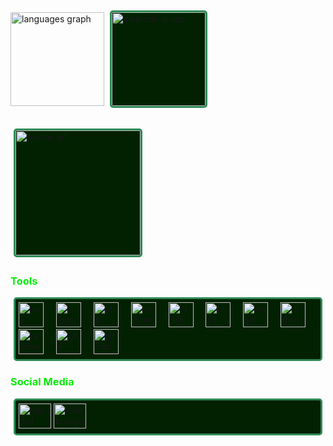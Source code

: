 <div align="left">
    <img
        src="https://github-readme-stats.vercel.app/api/top-langs?username=mustafaaltaweel04&locale=en&hide_title=false&layout=compact&card_width=320&langs_count=8&theme=black&title_color=FFFFFF&text_color=FFFFFF&bg_color=0F0F0F&border_color=444444"
        height="150"
        alt="languages graph"
    />
    <img src="https://leetcard.jacoblin.cool/dash367?site=en" height="150" alt="leetcode graph"     
    style="border: 3px solid seagreen; border-radius: 5px; background-color: #012101; margin: 5px;"
 />
</div>

###

<div align="left">
    <img
        src="https://i.makeagif.com/media/2-06-2024/gqcrlY.gif"
        height="200"
        alt="hamas gif"
        style="border: 3px solid seagreen; border-radius: 5px; background-color: #012101; margin: 5px;"
    />
</div>

###

<h3 style="color: rgb(11, 236, 11);">Tools</h3>

<div align="left" style="border: 3px solid seagreen; border-radius: 5px; background-color: #012101; margin: 5px; padding: 5px;">
    <img src="https://cdn.jsdelivr.net/gh/devicons/devicon/icons/java/java-original.svg" height="40" alt="java logo" />
    <img width="12" />
    <img src="https://cdn.jsdelivr.net/gh/devicons/devicon/icons/c/c-original.svg" height="40" alt="c logo" />
    <img width="12" />
    <img src="https://cdn.jsdelivr.net/gh/devicons/devicon/icons/php/php-original.svg" height="40" alt="php logo" />
    <img width="12" />
    <img src="https://cdn.jsdelivr.net/gh/devicons/devicon/icons/python/python-original.svg" height="40" alt="python logo" />
    <img width="12" />
    <img src="https://cdn.jsdelivr.net/gh/devicons/devicon/icons/html5/html5-original.svg" height="40" alt="html5 logo" />
    <img width="12" />
    <img src="https://cdn.jsdelivr.net/gh/devicons/devicon/icons/css3/css3-original.svg" height="40" alt="css3 logo" />
    <img width="12" />
    <img src="https://cdn.jsdelivr.net/gh/devicons/devicon/icons/mysql/mysql-original.svg" height="40" alt="mysql logo" />
    <img width="12" />
    <img src="https://cdn.jsdelivr.net/gh/devicons/devicon/icons/arduino/arduino-original.svg" height="40" alt="arduino logo" />
    <img width="12" />
    <img src="https://cdn.jsdelivr.net/gh/devicons/devicon/icons/raspberrypi/raspberrypi-original.svg" height="40" alt="raspberrypi logo" />
    <img width="12" />
    <img src="https://media.licdn.com/dms/image/v2/D4D12AQEM9F_-u1OT5Q/article-cover_image-shrink_600_2000/article-cover_image-shrink_600_2000/0/1658763190886?e=2147483647&v=beta&t=aEp72fzTRZC_0EilFbT0wVV2jw6O-Bqt759qLG4pLrw" height="40" alt="x86 logo" />
    <img width="12" />
    <img src="https://cdn.jsdelivr.net/gh/devicons/devicon/icons/git/git-original.svg" height="40" alt="git logo" />
    <img width="12" />
</div>

###

<h3 style="color: rgb(11, 236, 11);">Social Media</h3>

<div align="left" style="border: 3px solid seagreen; border-radius: 5px; background-color: #012101; margin: 5px; padding: 5px;">
    <a href="https://discord.com/users/591925158055378948" target="_blank">
        <img src="https://raw.githubusercontent.com/maurodesouza/profile-readme-generator/master/src/assets/icons/social/discord/default.svg"
            width="52" height="40" alt="discord logo" />
    </a>
    <a href="https://x.com/MistFat" target="_blank">
        <img src="https://raw.githubusercontent.com/maurodesouza/profile-readme-generator/master/src/assets/icons/social/twitter/default.svg"
            width="52" height="40" alt="twitter logo" />
    </a>
</div>
